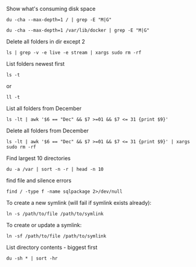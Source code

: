 Show what's consuming disk space
```
du -cha --max-depth=1 / | grep -E "M|G"
```
```
du -cha --max-depth=1 /var/lib/docker | grep -E "M|G"
```

Delete all folders in dir except 2
```
ls | grep -v -e live -e stream | xargs sudo rm -rf
```
List folders newest first
```
ls -t
```
or
```
ll -t
```
List all folders from December
```
ls -lt | awk '$6 == "Dec" && $7 >=01 && $7 <= 31 {print $9}'
```

Delete all folders from December
```
ls -lt | awk '$6 == "Dec" && $7 >=01 && $7 <= 31 {print $9}' | xargs sudo rm -rf
```
Find largest 10 directories
```
du -a /var | sort -n -r | head -n 10
```

find file and silence errors
```
find / -type f -name sqlpackage 2>/dev/null
```

To create a new symlink (will fail if symlink exists already):
```
ln -s /path/to/file /path/to/symlink
```

To create or update a symlink:
```
ln -sf /path/to/file /path/to/symlink
```
List directory contents - biggest first
```
du -sh * | sort -hr
```
